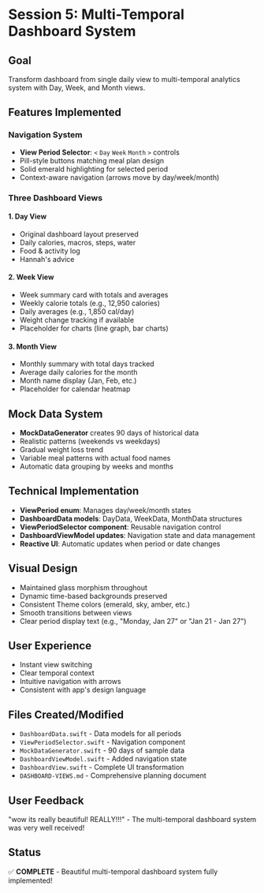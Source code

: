 # Session 5: Multi-Temporal Dashboard System

## Goal
Transform dashboard from single daily view to multi-temporal analytics system with Day, Week, and Month views.

## Features Implemented

### Navigation System
- **View Period Selector**: `<` `Day` `Week` `Month` `>` controls
- Pill-style buttons matching meal plan design
- Solid emerald highlighting for selected period
- Context-aware navigation (arrows move by day/week/month)

### Three Dashboard Views

#### 1. Day View
- Original dashboard layout preserved
- Daily calories, macros, steps, water
- Food & activity log
- Hannah's advice

#### 2. Week View
- Week summary card with totals and averages
- Weekly calorie totals (e.g., 12,950 calories)
- Daily averages (e.g., 1,850 cal/day)
- Weight change tracking if available
- Placeholder for charts (line graph, bar charts)

#### 3. Month View
- Monthly summary with total days tracked
- Average daily calories for the month
- Month name display (Jan, Feb, etc.)
- Placeholder for calendar heatmap

## Mock Data System
- **MockDataGenerator** creates 90 days of historical data
- Realistic patterns (weekends vs weekdays)
- Gradual weight loss trend
- Variable meal patterns with actual food names
- Automatic data grouping by weeks and months

## Technical Implementation
- **ViewPeriod enum**: Manages day/week/month states
- **DashboardData models**: DayData, WeekData, MonthData structures
- **ViewPeriodSelector component**: Reusable navigation control
- **DashboardViewModel updates**: Navigation state and data management
- **Reactive UI**: Automatic updates when period or date changes

## Visual Design
- Maintained glass morphism throughout
- Dynamic time-based backgrounds preserved
- Consistent Theme colors (emerald, sky, amber, etc.)
- Smooth transitions between views
- Clear period display text (e.g., "Monday, Jan 27" or "Jan 21 - Jan 27")

## User Experience
- Instant view switching
- Clear temporal context
- Intuitive navigation with arrows
- Consistent with app's design language

## Files Created/Modified
- `DashboardData.swift` - Data models for all periods
- `ViewPeriodSelector.swift` - Navigation component
- `MockDataGenerator.swift` - 90 days of sample data
- `DashboardViewModel.swift` - Added navigation state
- `DashboardView.swift` - Complete UI transformation
- `DASHBOARD-VIEWS.md` - Comprehensive planning document

## User Feedback
"wow its really beautiful! REALLY!!!" - The multi-temporal dashboard system was very well received!

## Status
✅ **COMPLETE** - Beautiful multi-temporal dashboard system fully implemented!